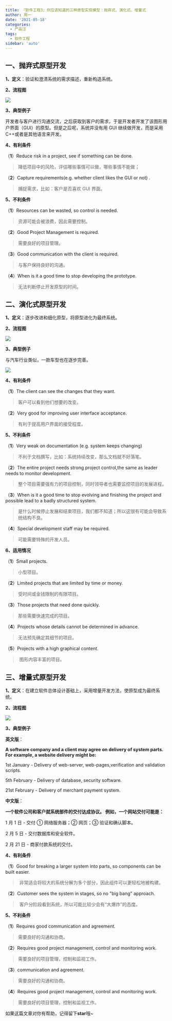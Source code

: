 ```yaml
---
title: 『软件工程3』你应该知道的三种原型实现模型：抛弃式、演化式、增量式
author: 周一
date: '2021-05-18'
categories:
  - 产品汪
tags:
  - 软件工程
sidebar: 'auto'
---
```


## 一、抛弃式原型开发

**1、定义**：验证和澄清系统的需求描述，重新构造系统。

**2、流程图**

![](https://img-blog.csdnimg.cn/20210321152836998.png?x-oss-process=image/watermark,type_ZmFuZ3poZW5naGVpdGk,shadow_10,text_aHR0cHM6Ly9ibG9nLmNzZG4ubmV0L3dlaXhpbl80NDgwMzc1Mw==,size_16,color_FFFFFF,t_70#pic_center)

**3、典型例子**

开发者与客户进行沟通交流，之后获取到客户的需求，于是开发者开发了该图形用户界面（GUI）的原型。但是之后呢，系统并没有用 GUI 继续做开发，而是采用 C++或者是其他语言来开发。

**4、有利条件**

（**1**）Reduce risk in a project, see if something can be done.

> 降低项目中的风险，评估哪些事情可以做，哪些事情不能做；

（**2**）Capture requirements(e.g. whether client likes the GUI or not) .

> 捕捉需求，比如：客户是否喜欢 GUI 界面。

**5、不利条件**

（**1**）Resources can be wasted, so control is needed.

> 资源可能会被浪费，因此需要控制。

（**2**）Good Project Management is required.

> 需要良好的项目管理。

（**3**）Good communication with the client is required.

> 与客户保持良好的沟通。

（**4**）When is it a good time to stop developing the prototype.

> 无法判断停止开发原型的时间。

## 二、演化式原型开发

**1、定义**：逐步改进和细化原型，将原型进化为最终系统。

**2、流程图**

![](https://img-blog.csdnimg.cn/20210321152849795.png?x-oss-process=image/watermark,type_ZmFuZ3poZW5naGVpdGk,shadow_10,text_aHR0cHM6Ly9ibG9nLmNzZG4ubmV0L3dlaXhpbl80NDgwMzc1Mw==,size_16,color_FFFFFF,t_70#pic_center)

**3、典型例子**

与汽车行业类似，一款车型也在逐步完善。

![](https://img-blog.csdnimg.cn/20210321152859852.png?x-oss-process=image/watermark,type_ZmFuZ3poZW5naGVpdGk,shadow_10,text_aHR0cHM6Ly9ibG9nLmNzZG4ubmV0L3dlaXhpbl80NDgwMzc1Mw==,size_16,color_FFFFFF,t_70#pic_center)

**4、有利条件**

（**1**）The client can see the changes that they want.

> 客户可以看到他们想要的改变。

（**2**）Very good for improving user interface acceptance.

> 有利于提高用户界面的接受程度。

**5、不利条件**

（**1**）Very weak on documentation (e.g. system keeps changing)

> 不利于文档撰写，比如：系统持续改变，那么文档就不好落笔。

（**2**）The entire project needs strong project control,the same as leader needs to monitor development.

> 整个项目需要强有力的项目控制，同时领导者也需要监控项目的发展进程。

（**3**）When is it a good time to stop evolving and finishing the project and possible lead to a badly structured system.

> 是什么时候停止发展和结束项目，我们都不知道；所以这很有可能会导致系统结构不良。

（**4**）Special development staff may be required.

> 可能需要特殊的开发人员。

**6、适用情况**

（**1**）Small projects.

> 小型项目。

（**2**）Limited projects that are limited by time or money.

> 受时间或金钱限制的有限项目。

（**3**）Those projects that need done quickly.

> 那些需要快速完成的项目。

（**4**）Projects whose details cannot be determined in advance.

> 无法预先确定其细节的项目。

（**5**）Projects with a high graphical content.

> ​ 图形内容丰富的项目。

## 三、增量式原型开发

**1、定义**：在建立软件总体设计基础上，采用增量开发方法，使原型成为最终系统。

**2、流程图**

![](https://img-blog.csdnimg.cn/20210321152908588.png?x-oss-process=image/watermark,type_ZmFuZ3poZW5naGVpdGk,shadow_10,text_aHR0cHM6Ly9ibG9nLmNzZG4ubmV0L3dlaXhpbl80NDgwMzc1Mw==,size_16,color_FFFFFF,t_70#pic_center)

**3、典型例子**

**英文版**：

**A software company and a client may agree on delivery of system parts. For example, a website delivery might be:**

1st January - Delivery of web-server, web-pages,verification and validation scripts.

5th February - Delivery of database, security software.

21st February - Delivery of merchant payment system.

**中文版**：

**一个软件公司和客户就系统部件的交付达成协议。 例如，一个网站交付可能是：**

1 月 1 日 - 交付 ① 网络服务器；② 网页；③ 验证和确认脚本。

2 月 5 日 - 交付数据库和安全软件。

2 月 21 日 - 商家付款系统的交付。

**4、有利条件**

（**1**）Good for breaking a larger system into parts, so components can be built easier.

> ​ 非常适合将较大的系统分解为多个部分，因此组件可以更轻松地被构建。

（**2**）Customer sees the system in stages, so no "big bang" approach.

> ​ 客户分阶段看到系统，所以可能比较少会有“大爆炸”的态度。

**5、不利条件**

（**1**）Requires good communication and agreement.

> 需要良好的沟通和协商。

（**2**）Requires good project management, control and monitoring work.

> 需要良好的项目管理，控制和监视工作。

（**3**）communication and agreement.

> 需要良好的沟通和协商。

（**4**）Requires good project management, control and monitoring work.

> 需要良好的项目管理，控制和监视工作。

如果这篇文章对你有帮助，记得留下**star**哦~
